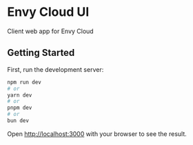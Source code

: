 # Envy Cloud UI

Client web app for Envy Cloud

## Getting Started

First, run the development server:

```bash
npm run dev
# or
yarn dev
# or
pnpm dev
# or
bun dev
```

Open [http://localhost:3000](http://localhost:3000)
with your browser to see the result.
